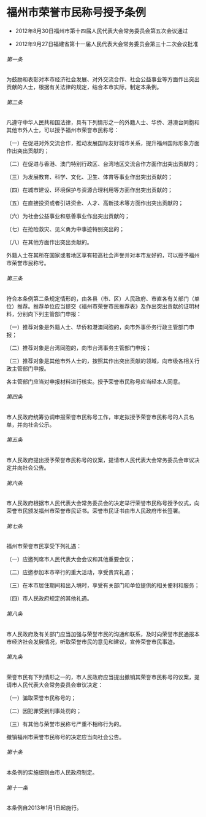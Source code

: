 # 福州市荣誉市民称号授予条例

- 2012年8月30日福州市第十四届人民代表大会常务委员会第五次会议通过

- 2012年9月27日福建省第十一届人民代表大会常务委员会第三十二次会议批准

<!-- INFO END -->

###### 第一条

为鼓励和表彰对本市经济社会发展、对外交流合作、社会公益事业等方面作出突出贡献的人士，根据有关法律的规定，结合本市实际，制定本条例。

###### 第二条

凡遵守中华人民共和国法律，具有下列情形之一的外籍人士、华侨、港澳台同胞和其他市外人士，可以授予福州市荣誉市民称号：

（一）在促进对外交流合作，推动发展国际友好城市关系，提升福州国际形象方面作出突出贡献的；

（二）在促进与香港、澳门特别行政区、台湾地区交流合作方面作出突出贡献的；

（三）为发展教育、科学、文化、卫生、体育等事业作出突出贡献的；

（四）在城市建设、环境保护与资源合理利用等方面作出突出贡献的；

（五）在直接投资或者引进资金、人才、高新技术等方面作出突出贡献的；

（六）为社会公益事业和慈善事业作出突出贡献的；

（七）在抢险救灾、见义勇为中事迹特别突出的；

（八）在其他方面作出突出贡献的。

外籍人士在其所在国家或者地区享有较高社会声誉并对本市友好的，可以授予福州市荣誉市民称号。

###### 第三条

符合本条例第二条规定情形的，由各县（市、区）人民政府、市直各有关部门（单位）推荐。推荐单位应当提交《福州市荣誉市民推荐表》及作出突出贡献的证明材料，分别向下列主管部门申报：

（一）推荐对象是外籍人士、华侨和港澳同胞的，向市外事侨务行政主管部门申报；

（二）推荐对象是台湾同胞的，向市台湾事务主管部门申报；

（三）推荐对象是其他市外人士的，按照其作出突出贡献的领域，向市级各相关行政主管部门申报。

各主管部门应当对申报材料进行核实。授予荣誉市民称号应当经本人同意。

###### 第四条

市人民政府统筹协调申报荣誉市民称号工作，审定拟授予荣誉市民称号的人员名单，并向社会公示。

###### 第五条

市人民政府提出授予荣誉市民称号的议案，提请市人民代表大会常务委员会审议决定并向社会公告。

###### 第六条

市人民政府根据市人民代表大会常务委员会的决定举行荣誉市民称号授予仪式，向荣誉市民颁发福州市荣誉市民证书。荣誉市民证书由市人民政府市长签署。

###### 第七条

福州市荣誉市民享受下列礼遇：

（一）应邀列席市人民代表大会会议和其他重要会议；

（二）应邀参加本市举行的重大活动，享受贵宾礼遇；

（三）在本市居住期间和出入境时，享受有关部门和单位提供的相关便利和服务；

（四）市人民政府规定的其他礼遇。

###### 第八条

市人民政府及有关部门应当加强与荣誉市民的沟通和联系，及时向荣誉市民通报本市经济社会发展情况，听取荣誉市民的意见和建议，宣传荣誉市民事迹。

###### 第九条

荣誉市民有下列情形之一的，市人民政府应当提出撤销其荣誉市民称号的议案，提请市人民代表大会常务委员会审议决定：

（一）骗取荣誉市民称号的；

（二）因犯罪受到刑事处罚的；

（三）有其他与荣誉市民称号严重不相称行为的。

撤销福州市荣誉市民称号的决定应当向社会公告。

###### 第十条

本条例的实施细则由市人民政府制定。

###### 第十一条

本条例自2013年1月1日起施行。
